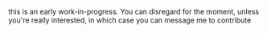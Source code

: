 this is an early work-in-progress. You can disregard for the moment, unless you're really interested, in which case you can message me to contribute